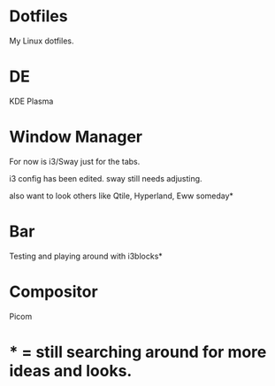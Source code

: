 # Dotfiles
My Linux dotfiles.

# DE
KDE Plasma

# Window Manager
For now is i3/Sway just for the tabs.

i3 config has been edited.
sway still needs adjusting.

also want to look others like Qtile, Hyperland, Eww someday*

# Bar
Testing and playing around with i3blocks*

# Compositor
Picom

#

# * = still searching around for more ideas and looks.